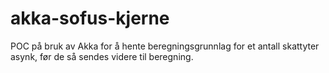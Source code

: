 akka-sofus-kjerne
=================
POC på bruk av Akka for å hente beregningsgrunnlag for et antall skattyter asynk, før de så sendes videre til beregning.